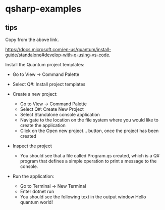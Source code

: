 # qsharp-examples

## tips

Copy from the above link.

https://docs.microsoft.com/en-us/quantum/install-guide/standalone#develop-with-q-using-vs-code.

Install the Quantum project templates:

* Go to View -> Command Palette
* Select Q#: Install project templates

* Create a new project:
  * Go to View -> Command Palette
  * Select Q#: Create New Project
  * Select Standalone console application
  * Navigate to the location on the file system where you would like to create the application
  * Click on the Open new project... button, once the project has been created

* Inspect the project
  * You should see that a file called Program.qs created, which is a Q# program that defines a simple operation to print a message to the console.

* Run the application:
  * Go to Terminal -> New Terminal
  * Enter dotnet run
  * You should see the following text in the output window Hello quantum world!